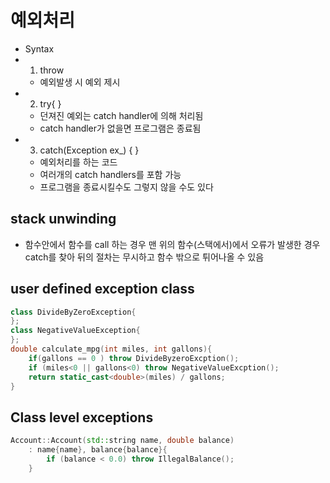 # 예외처리
- Syntax
- 1. throw
    - 예외발생 시 예외 제시
- 2. try{ }
    - 던져진 예외는 catch handler에 의해 처리됨
    - catch handler가 없을면 프로그램은 종료됨
- 3. catch(Exception ex_) { }
    - 예외처리를 하는 코드
    - 여러개의 catch handlers를 포함 가능
    - 프로그램을 종료시킬수도 그렇지 않을 수도 있다
     
## stack unwinding
- 함수안에서 함수를 call 하는 경우 맨 위의 함수(스택에서)에서 오류가 발생한 경우 catch를 찾아 뒤의 절차는 무시하고 함수 밖으로 튀어나올 수 있음

## user defined exception class
```cpp
class DivideByZeroException{
};
class NegativeValueException{
};
double calculate_mpg(int miles, int gallons){
    if(gallons == 0 ) throw DivideByzeroExcption();
    if (miles<0 || gallons<0) throw NegativeValueExcption();
    return static_cast<double>(miles) / gallons;
}
```

## Class level exceptions
```cpp
Account::Account(std::string name, double balance) 
    : name{name}, balance{balance}{
        if (balance < 0.0) throw IllegalBalance(); 
    }
```